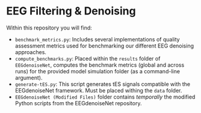 # EEG Filtering & Denoising

Within this repository you will find:
- `benchmark_metrics.py`: Includes several implementations of quality assessment metrics used for benchmarking our different EEG denoising approaches.
- `compute_benchmarks.py`: Placed within the `results` folder of `EEGdenoiseNet`, computes the benchmark metrics (global and across runs) for the provided model simulation folder (as a command-line argument).
- `generate-tES.py`: This script generates tES signals compatible with the EEGdenoiseNet framework. Must be placed withing the `data` folder.
- `EEGdenoiseNet (Modified Files)` folder contains *temporally* the modified Python scripts from the EEGdenoiseNet repository.
